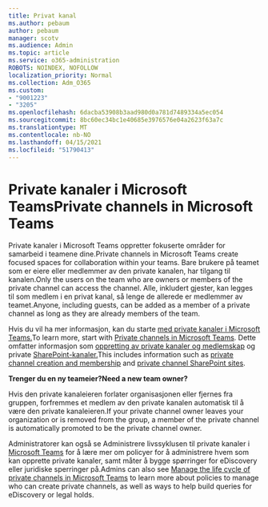 ```yaml
---
title: Privat kanal
ms.author: pebaum
author: pebaum
manager: scotv
ms.audience: Admin
ms.topic: article
ms.service: o365-administration
ROBOTS: NOINDEX, NOFOLLOW
localization_priority: Normal
ms.collection: Adm_O365
ms.custom:
- "9001223"
- "3205"
ms.openlocfilehash: 6dacba53908b3aad980d0a781d7489334a5ec054
ms.sourcegitcommit: 8bc60ec34bc1e40685e3976576e04a2623f63a7c
ms.translationtype: MT
ms.contentlocale: nb-NO
ms.lasthandoff: 04/15/2021
ms.locfileid: "51790413"
---
```

# <a name="private-channels-in-microsoft-teams"></a><span data-ttu-id="06808-102">Private kanaler i Microsoft Teams</span><span class="sxs-lookup"><span data-stu-id="06808-102">Private channels in Microsoft Teams</span></span>

<span data-ttu-id="06808-103">Private kanaler i Microsoft Teams oppretter fokuserte områder for samarbeid i teamene dine.</span><span class="sxs-lookup"><span data-stu-id="06808-103">Private channels in Microsoft Teams create focused spaces for collaboration within your teams.</span></span> <span data-ttu-id="06808-104">Bare brukere på teamet som er eiere eller medlemmer av den private kanalen, har tilgang til kanalen.</span><span class="sxs-lookup"><span data-stu-id="06808-104">Only the users on the team who are owners or members of the private channel can access the channel.</span></span> <span data-ttu-id="06808-105">Alle, inkludert gjester, kan legges til som medlem i en privat kanal, så lenge de allerede er medlemmer av teamet.</span><span class="sxs-lookup"><span data-stu-id="06808-105">Anyone, including guests, can be added as a member of a private channel as long as they are already members of the team.</span></span>

<span data-ttu-id="06808-106">Hvis du vil ha mer informasjon, kan du starte [med private kanaler i Microsoft Teams.](https://docs.microsoft.com/MicrosoftTeams/private-channels)</span><span class="sxs-lookup"><span data-stu-id="06808-106">To learn more, start with [Private channels in Microsoft Teams](https://docs.microsoft.com/MicrosoftTeams/private-channels).</span></span> <span data-ttu-id="06808-107">Dette omfatter informasjon som [oppretting av private kanaler og medlemskap](https://docs.microsoft.com/MicrosoftTeams/private-channels#private-channel-creation-and-membership) og private [SharePoint-kanaler.](https://docs.microsoft.com/MicrosoftTeams/private-channels#private-channel-sharepoint-sites)</span><span class="sxs-lookup"><span data-stu-id="06808-107">This includes information such as [private channel creation and membership](https://docs.microsoft.com/MicrosoftTeams/private-channels#private-channel-creation-and-membership) and [private channel SharePoint sites](https://docs.microsoft.com/MicrosoftTeams/private-channels#private-channel-sharepoint-sites).</span></span>

<span data-ttu-id="06808-108">**Trenger du en ny teameier?**</span><span class="sxs-lookup"><span data-stu-id="06808-108">**Need a new team owner?**</span></span>

<span data-ttu-id="06808-109">Hvis den private kanaleieren forlater organisasjonen eller fjernes fra gruppen, forfremmes et medlem av den private kanalen automatisk til å være den private kanaleieren.</span><span class="sxs-lookup"><span data-stu-id="06808-109">If your private channel owner leaves your organization or is removed from the group, a member of the private channel is automatically promoted to be the private channel owner.</span></span>

<span data-ttu-id="06808-110">Administratorer kan også se Administrere livssyklusen til private kanaler i [Microsoft Teams](https://docs.microsoft.com/MicrosoftTeams/private-channels-life-cycle-management) for å lære mer om policyer for å administrere hvem som kan opprette private kanaler, samt måter å bygge spørringer for eDiscovery eller juridiske sperringer på.</span><span class="sxs-lookup"><span data-stu-id="06808-110">Admins can also see [Manage the life cycle of private channels in Microsoft Teams](https://docs.microsoft.com/MicrosoftTeams/private-channels-life-cycle-management) to learn more about policies to manage who can create private channels, as well as ways to help build queries for eDiscovery or legal holds.</span></span>
